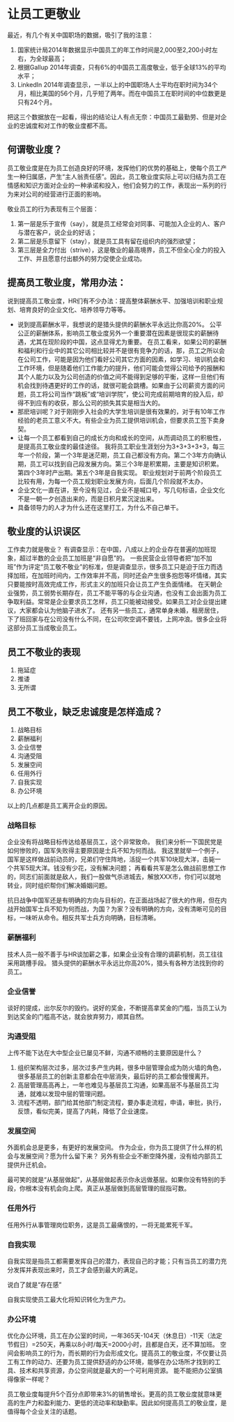让员工更敬业
=====

最近，有几个有关中国职场的数据，吸引了我的注意：

1. 国家统计局2014年数据显示中国员工的年工作时间是2,000至2,200小时左右，为全球最高；
1. 根据Gallup 2014年调查，只有6%的中国员工高度敬业，低于全球13%的平均水平；
1. LinkedIn 2014年调查显示，一半以上的中国职场人士平均在职时间为34个月，相比美国的56个月，几乎短了两年。而在中国员工在职时间的中位数更是只有24个月。

把这三个数据放在一起看，得出的结论让人有点无奈：中国员工最勤劳、但是对企业的忠诚度和对工作的敬业度都不高。

何谓敬业度？
-----
员工敬业度是在为员工创造良好的环境，发挥他们的优势的基础上，使每个员工产生一种归属感，产生“主人翁责任感”。因此，员工敬业度实际上可以归结为员工在情感和知识方面对企业的一种承诺和投入，他们会努力的工作，表现出一系列的行为来对公司的经营进行正面的影响。

敬业员工的行为表现有三个层面：
1. 第一层是乐于宣传（say），就是员工经常会对同事、可能加入企业的人、客户与潜在客户，说企业的好话；
1. 第二层是乐意留下（stay），就是员工具有留在组织内的强烈欲望；
1. 第三层是全力付出（strive），这是敬业的最高境界，员工不但全心全力的投入工作、并且愿意付出额外的努力促使企业成功。

提高员工敬业度，常用办法：
-----
说到提高员工敬业度，HR们有不少办法：提高整体薪酬水平、加强培训和职业规划、培育良好的企业文化、培养领导力等等。

* 说到提高薪酬水平，我想说的是猎头提供的薪酬水平永远比你高20%。
  公平公正的薪酬体系，影响员工敬业度另外一个重要潜在因素是很现实的薪酬待遇，尤其在现阶段的中国，这点显得尤为重要。
  在员工看来，如果公司的薪酬和福利和行业中的其它公司相比较并不是很有竞争力的话，那，员工之所以会在公司工作，可能是因为他们看好公司其它方面的因素，如学习、培训机会和工作环境，但是随着他们工作能力的提升，他们可能会觉得公司给予的报酬和其个人能力以及为公司创造的价值之间不能得到足够的平衡，这样一旦他们有机会找到待遇更好的工作的话，就很可能会跳槽。如果由于公司薪资方面的问题，员工将公司当作“跳板”或“培训学院”，使公司完成前期培育的投入后，却得不到应有的收获，那么公司的损失其实是相当大的。
* 那麽培训呢？对于刚刚步入社会的大学生培训是很有效果的，对于有10年工作经验的老员工意义不大。有些企业为员工提供培训机会，但要求员工签下卖身契。
* 让每一个员工都看到自己的成长方向和成长的空间，从而调动员工的积极性，是提高员工敬业度的最佳途径。
  我将员工职业生涯划分为3+3+3+3+3，每三年一个阶段，第一个3年是迷茫期，员工自己都没有方向。第二个3年方向确认期，员工可以找到自己段发展方向。第三个3年是积累期，主要是知识积累。第四个3年时产出期。第五个3年是自我实现。
  职业规划对于前两个阶段员工比较有用，为每一个员工规划职业发展方向，后面几个阶段就不太办，
* 企业文化一直在讲，至今没有见过，企业不是喊口号，写几句标语，企业文化不是一朝一夕创造出来的，而是日积月累沉淀出来。
* 具备领导力的人才为什么还在这里打工，为什么不自己单干。

敬业度的认识误区
-----
工作卖力就是敬业？
有调查显示：在中国，八成以上的企业存在普遍的加班现象，超过半数的企业员工加班是“非自愿”的。
一些民营企业领导者把“加不加班”作为评定“员工敬不敬业”的标准，但是调查显示，很多员工只是迫于压力而选择加班，在加班时间内，工作效率并不高，同时还会产生很多抱怨等坏情绪，其实只要能按时高效完成工作，形式主义的加班只会让员工产生负面情绪。
在天朝企业强势，员工弱势长期存在，员工不能平等的与企业沟通，也没有工会出面为员工争取利益。常常是企业要求员工怎样，员工只能被动接受。如果员工对企业提出建议，大家都会认为他脑子进水了。
还有另一些员工，通常单身未婚，租房居住，下了班回家与在公司没有什么不同，在公司吹空调不要钱，上网冲浪。很多企业将这部分员工当成敬业员工。

员工不敬业的表现
-----
1. 拖延症
1. 推诿
1. 无所谓

员工不敬业，缺乏忠诚度是怎样造成？
-----

1. 战略目标
1. 薪酬福利
1. 企业信誉
1. 沟通受阻
1. 发展空间
1. 任用外行
1. 自我实现
1. 办公环境

以上的几点都是员工离开企业的原因。

### 战略目标
企业没有将战略目标传达给基层员工，这个非常致命。
我们来分析一下国民党是如何惨败的，国军失败得主要原因是士兵不知为何而战。
我这里就举一个例子，国军是这样做战前动员的，兄弟们守住阵地，活捉一个共军10块现大洋，击毙一个共军5现大洋。钱没有少花，没有解决问题；
再看看共军是怎么做战前思想工作的，同志们前面就是敌人，我们一股做气杀进城去，解放XXX市，你们可以就地转业，同时组织帮你们解决婚姻问题。

抗日战争中国军还是有明确的方向与目标的，在正面战场起了很大的作用，但在内战开始国军士兵不知为何而战，为国？为家？没有明确的方向，没有清晰可见的目标，一味听从命令。相反共军士兵方向明确，目标清晰。

### 薪酬福利

技术人员一般不善于与HR谈加薪之事，如果企业没有合理的调薪机制，员工往往采用跳槽手段。
猎头提供的薪酬水平永远比你高20%，猎头有各种方法找到你的员工。

### 企业信誉
谈好的提成，出尔反尔的毁约。说好的奖金，不断提高拿奖金的门槛，当员工认为到达奖金的门槛高不达，就会放弃努力，顺其自然。

### 沟通受阻

上传不能下达在大中型企业已屡见不鲜，沟通不顺畅的主要原因是什么？

1. 组织架构层次过多，层次过多产生内耗，很多中层管理会成为防火墙的角色，很多基层员工的创新主意都会在中层消失，最后好的员工都会慢慢离开。
1. 高层管理高高再上，一年也难见与基层员工沟通，如果高层不与基层员工沟通，就难以发现中层的管理问题。
1. 流程不透明，部门给其他部门制定流程，要办事走流程，申请，审批，执行，反馈，看似完美，提高了内耗，降低了企业速度。

### 发展空间

外面机会总是更多，有更好的发展空间。
作为企业，你为员工提供了什么样的机会与发展空间？愿为什么留下来？
另外有些企业不断空降外援，没有给内部员工提供升迁机会。

最可笑的就是“从基层做起”，从基层做起表示你永远做基层。如果你没有特别的手段，你根本没有机会向上爬。真正从基层做到高层管理的屈指可数。

### 任用外行
任用外行从事管理岗位职务，这是员工最痛恨的，一将无能累死千军。

### 自我实现
自我实现是指员工都需要发挥自己的潜力，表现自己的才能；只有当员工的潜力充分发挥并表现出来时，员工才会感到最大的满足。

说白了就是“存在感”

自我实现使员工最大化将知识转化为生产力。

### 办公环境

优化办公环境，员工在办公室的时间，一年365天-104天（休息日）-11天（法定节假日）=250天，再乘以8小时/每天=2000小时，且都是白天，还不算加班。
空间会影响员工的行为，而长期的行为会形成文化。提高员工的敬业度，不仅要让员工有工作的动力、还要为员工提供舒适的办公环境，能够在办公场所才找到的工具、技术和共享资源，办公空间就是最大的一个可利用资源。
能不能把办公室搞得像家一样呢？

员工敬业度每提升5个百分点即带来3%的销售增长。更高的员工敬业度就意味更高的生产力和盈利能力、更低的流动率和缺勤率。因此如何提高员工的敬业度，是值得每个企业关注的话题。
